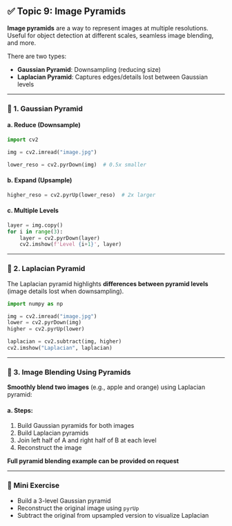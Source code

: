 ## ✅ Topic 9: Image Pyramids

**Image pyramids** are a way to represent images at multiple resolutions. Useful for object detection at different scales, seamless image blending, and more.

There are two types:

* **Gaussian Pyramid**: Downsampling (reducing size)
* **Laplacian Pyramid**: Captures edges/details lost between Gaussian levels

---

### 🔹 1. Gaussian Pyramid

#### a. **Reduce (Downsample)**

```python
import cv2

img = cv2.imread("image.jpg")

lower_reso = cv2.pyrDown(img)  # 0.5x smaller
```

#### b. **Expand (Upsample)**

```python
higher_reso = cv2.pyrUp(lower_reso)  # 2x larger
```

#### c. **Multiple Levels**

```python
layer = img.copy()
for i in range(3):
    layer = cv2.pyrDown(layer)
    cv2.imshow(f'Level {i+1}', layer)
```

---

### 🔹 2. Laplacian Pyramid

The Laplacian pyramid highlights **differences between pyramid levels** (image details lost when downsampling).

```python
import numpy as np

img = cv2.imread("image.jpg")
lower = cv2.pyrDown(img)
higher = cv2.pyrUp(lower)

laplacian = cv2.subtract(img, higher)
cv2.imshow("Laplacian", laplacian)
```

---

### 🔹 3. Image Blending Using Pyramids

**Smoothly blend two images** (e.g., apple and orange) using Laplacian pyramid:

#### a. Steps:

1. Build Gaussian pyramids for both images
2. Build Laplacian pyramids
3. Join left half of A and right half of B at each level
4. Reconstruct the image

**Full pyramid blending example can be provided on request**

---

### 🧪 Mini Exercise

* Build a 3-level Gaussian pyramid
* Reconstruct the original image using `pyrUp`
* Subtract the original from upsampled version to visualize Laplacian
